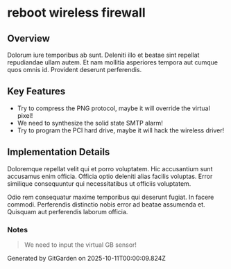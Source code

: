 # reboot wireless firewall

## Overview
Dolorum iure temporibus ab sunt. Deleniti illo et beatae sint repellat repudiandae ullam autem. Et nam mollitia asperiores tempora aut cumque quos omnis id. Provident deserunt perferendis.

## Key Features
- Try to compress the PNG protocol, maybe it will override the virtual pixel!
- We need to synthesize the solid state SMTP alarm!
- Try to program the PCI hard drive, maybe it will hack the wireless driver!

## Implementation Details
Doloremque repellat velit qui et porro voluptatem. Hic accusantium sunt accusamus enim officia. Officia optio deleniti alias facilis voluptas. Error similique consequuntur qui necessitatibus ut officiis voluptatem.
 Odio rem consequatur maxime temporibus qui deserunt fugiat. In facere commodi. Perferendis distinctio nobis error ad beatae assumenda et. Quisquam aut perferendis laborum officia.

### Notes
> We need to input the virtual GB sensor!

Generated by GitGarden on 2025-10-11T00:00:09.824Z
